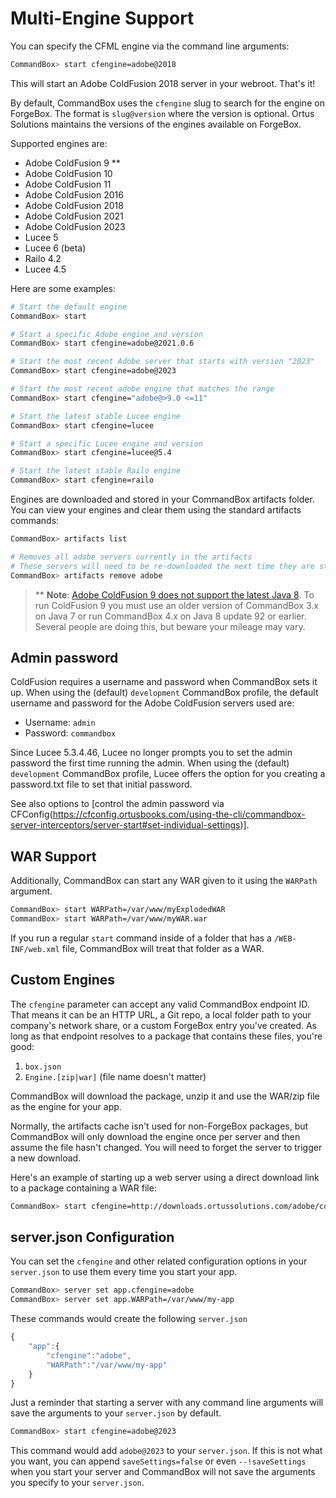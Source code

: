 # Multi-Engine Support

You can specify the CFML engine via the command line arguments:

```bash
CommandBox> start cfengine=adobe@2018
```

This will start an Adobe ColdFusion 2018 server in your webroot. That's it!

By default, CommandBox uses the `cfengine` slug to search for the engine on ForgeBox. The format is `slug@version` where the version is optional. Ortus Solutions maintains the versions of the engines available on ForgeBox.

Supported engines are:

* Adobe ColdFusion 9 \*\*
* Adobe ColdFusion 10
* Adobe ColdFusion 11
* Adobe ColdFusion 2016
* Adobe ColdFusion 2018
* Adobe ColdFusion 2021
* Adobe ColdFusion 2023
* Lucee 5
* Lucee 6 (beta)
* Railo 4.2
* Lucee 4.5

Here are some examples:

```bash
# Start the default engine
CommandBox> start

# Start a specific Adobe engine and version
CommandBox> start cfengine=adobe@2021.0.6

# Start the most recent Adobe server that starts with version "2023"
CommandBox> start cfengine=adobe@2023

# Start the most recent adobe engine that matches the range
CommandBox> start cfengine="adobe@>9.0 <=11"

# Start the latest stable Lucee engine
CommandBox> start cfengine=lucee

# Start a specific Lucee engine and version
CommandBox> start cfengine=lucee@5.4

# Start the latest stable Railo engine
CommandBox> start cfengine=railo

```

Engines are downloaded and stored in your CommandBox artifacts folder. You can view your engines and clear them using the standard artifacts commands:

```bash
CommandBox> artifacts list

# Removes all adobe servers currently in the artifacts
# These servers will need to be re-downloaded the next time they are started
CommandBox> artifacts remove adobe
```

> \*\* **Note**: [Adobe ColdFusion 9 does not support the latest Java 8](http://blogs.coldfusion.com/post.cfm/which-jdk-is-supported-with-coldfusion-9-10-and-11). To run ColdFusion 9 you must use an older version of CommandBox 3.x on Java 7 or run CommandBox 4.x on Java 8 update 92 or earlier. Several people are doing this, but beware your mileage may vary.

## Admin password

ColdFusion requires a username and password when CommandBox sets it up. When using the (default) `development` CommandBox profile, the default username and password for the Adobe ColdFusion servers used are:

* Username: `admin`
* Password: `commandbox`

Since Lucee 5.3.4.46, Lucee no longer prompts you to set the admin password the first time running the admin. When using the (default) `development` CommandBox profile, Lucee offers the option for you creating a password.txt file to set that initial password. 

See also options to [control the admin password via CFConfig(https://cfconfig.ortusbooks.com/using-the-cli/commandbox-server-interceptors/server-start#set-individual-settings)].

## WAR Support

Additionally, CommandBox can start any WAR given to it using the `WARPath` argument.

```bash
CommandBox> start WARPath=/var/www/myExplodedWAR
CommandBox> start WARPath=/var/www/myWAR.war
```

If you run a regular `start` command inside of a folder that has a `/WEB-INF/web.xml` file, CommandBox will treat that folder as a WAR.

## Custom Engines

The `cfengine` parameter can accept any valid CommandBox endpoint ID. That means it can be an HTTP URL, a Git repo, a local folder path to your company's network share, or a custom ForgeBox entry you've created. As long as that endpoint resolves to a package that contains these files, you're good:

1. `box.json`
2. `Engine.[zip|war]` (file name doesn't matter)

CommandBox will download the package, unzip it and use the WAR/zip file as the engine for your app.

Normally, the artifacts cache isn't used for non-ForgeBox packages, but CommandBox will only download the engine once per server and then assume the file hasn't changed. You will need to forget the server to trigger a new download.

Here's an example of starting up a web server using a direct download link to a package containing a WAR file:

```bash
CommandBox> start cfengine=http://downloads.ortussolutions.com/adobe/coldfusion/9.0.2/cf-engine-9.0.2.zip
```

## server.json Configuration

You can set the `cfengine` and other related configuration options in your `server.json` to use them every time you start your app.

```bash
CommandBox> server set app.cfengine=adobe
CommandBox> server set app.WARPath=/var/www/my-app
```

These commands would create the following `server.json`

```javascript
{
    "app":{
        "cfengine":"adobe",
        "WARPath":"/var/www/my-app"
    }
}
```

Just a reminder that starting a server with any command line arguments will save the arguments to your `server.json` by default.

```bash
CommandBox> start cfengine=adobe@2023
```

This command would add `adobe@2023` to your `server.json`. If this is not what you want, you can append `saveSettings=false` or even `--!saveSettings` when you start your server and CommandBox will not save the arguments you specify to your `server.json`.
